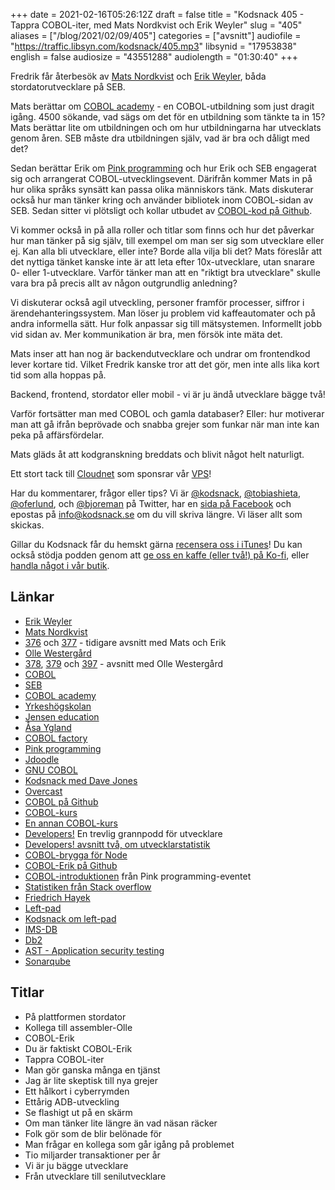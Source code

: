 +++
date = 2021-02-16T05:26:12Z
draft = false
title = "Kodsnack 405 - Tappra COBOL-iter, med Mats Nordkvist och Erik Weyler"
slug = "405"
aliases = ["/blog/2021/02/09/405"]
categories = ["avsnitt"]
audiofile = "https://traffic.libsyn.com/kodsnack/405.mp3"
libsynid = "17953838"
english = false
audiosize = "43551288"
audiolength = "01:30:40"
+++

Fredrik får återbesök av [Mats Nordkvist](http://cobol.se/About_cobol.se.html) och [Erik Weyler](https://www.linkedin.com/in/erik-weyler-42859048), båda stordatorutvecklare på SEB.

Mats berättar om [COBOL academy](https://www.cobolfactory.se/cobol-utbildning-cobolskola-kurs/) - en COBOL-utbildning som just dragit igång. 4500 sökande, vad sägs om det för en utbildning som tänkte ta in 15? Mats berättar lite om utbildningen och om hur utbildningarna har utvecklats genom åren. SEB måste dra utbildningen själv, vad är bra och dåligt med det?

Sedan berättar Erik om [Pink programming](https://www.pinkprogramming.se/) och hur Erik och SEB engagerat sig och arrangerat COBOL-utvecklingsevent. Därifrån kommer Mats in på hur olika språks synsätt kan passa olika människors tänk. Mats diskuterar också hur man tänker kring och använder bibliotek inom COBOL-sidan av SEB. Sedan sitter vi plötsligt och kollar utbudet av [COBOL-kod på Github](https://github.com/search?l=COBOL&q=COBOL&type=Repositories).

Vi kommer också in på alla roller och titlar som finns och hur det påverkar hur man tänker på sig själv, till exempel om man ser sig som utvecklare eller ej. Kan alla bli utvecklare, eller inte? Borde alla vilja bli det? Mats föreslår att det nyttiga tänket kanske inte är att leta efter 10x-utvecklare, utan snarare 0- eller 1-utvecklare. Varför tänker man att en "riktigt bra utvecklare" skulle vara bra på precis allt av någon outgrundlig anledning?

Vi diskuterar också agil utveckling, personer framför processer, siffror i ärendehanteringssystem. Man löser ju problem vid kaffeautomater och på andra informella sätt. Hur folk anpassar sig till mätsystemen. Informellt jobb vid sidan av. Mer kommunikation är bra, men försök inte mäta det.

Mats inser att han nog är backendutvecklare och undrar om frontendkod lever kortare tid. Vilket Fredrik kanske tror att det gör, men inte alls lika kort tid som alla hoppas på.

Backend, frontend, stordator eller mobil - vi är ju ändå utvecklare bägge två!

Varför fortsätter man med COBOL och gamla databaser? Eller: hur motiverar man att gå ifrån beprövade och snabba grejer som funkar när man inte kan peka på affärsfördelar.

Mats gläds åt att kodgranskning breddats och blivit något helt naturligt.

Ett stort tack till [Cloudnet](http://www.cloudnet.se) som sponsrar vår [VPS](http://en.wikipedia.org/wiki/Virtual_private_server)!

Har du kommentarer, frågor eller tips? Vi är [@kodsnack](https://www.twitter.com/kodsnack), [@tobiashieta](https://www.twitter.com/tobiashieta), [@oferlund](https://www.twitter.com/oferlund), och [@bjoreman](https://www.twitter.com/bjoreman) på Twitter, har en [sida på Facebook](https://www.facebook.com/kodsnack) och epostas på [info@kodsnack.se](mailto:info@kodsnack.se) om du vill skriva längre. Vi läser allt som skickas.

Gillar du Kodsnack får du hemskt gärna [recensera oss i iTunes](http://itunes.apple.com/se/podcast/kodsnack/id561631498?l=en)! Du kan också stödja podden genom att <a href="https://ko-fi.com/kodsnack" rel="payment">ge oss en kaffe (eller två!) på Ko-fi</a>, eller [handla något i vår butik](https://shop.spreadshirt.se/kodsnack/).

## Länkar ##
* [Erik Weyler](https://www.linkedin.com/in/erik-weyler-42859048)
* [Mats Nordkvist](http://cobol.se/About_cobol.se.html)
* [376](https://kodsnack.se/376/) och [377](https://kodsnack.se/377/) - tidigare avsnitt med Mats och Erik
* [Olle Westergård](https://www.linkedin.com/in/olle-westerg%C3%A5rd-256a59/)
* [378](https://kodsnack.se/378/), [379](https://kodsnack.se/379/) och [397](https://kodsnack.se/397/) - avsnitt med Olle Westergård
* [COBOL](https://en.wikipedia.org/wiki/COBOL)
* [SEB](https://sv.wikipedia.org/wiki/Skandinaviska_Enskilda_Banken)
* [COBOL academy](https://www.cobolfactory.se/cobol-utbildning-cobolskola-kurs/)
* [Yrkeshögskolan](https://www.yrkeshogskolan.se/)
* [Jensen education](https://www.jenseneducation.se/)
* [Åsa Ygland](https://www.linkedin.com/in/%C3%A5sa-ygland-42566b1/)
* [COBOL factory](https://www.cobolfactory.se/)
* [Pink programming](https://www.pinkprogramming.se/)
* [Jdoodle](https://www.jdoodle.com/)
* [GNU COBOL](https://en.wikipedia.org/wiki/GnuCOBOL)
* [Kodsnack med Dave Jones](https://kodsnack.se/396/)
* [Overcast](https://overcast.fm/)
* [COBOL på Github](https://github.com/search?l=COBOL&q=COBOL&type=Repositories)
* [COBOL-kurs](https://github.com/openmainframeproject/cobol-programming-course)
* [En annan COBOL-kurs](https://github.com/Apress/beg-cobol-for-programmers)
* [Developers!](https://www.developerspodcast.com/) En trevlig grannpodd för utvecklare
* [Developers! avsnitt två, om utvecklarstatistik](https://poddtoppen.se/podcast/1539761328/developers-mer-an-bara-kod/2-fruktade-programmeringssprak)
* [COBOL-brygga för Node](https://github.com/IonicaBizau/node-cobol)
* [COBOL-Erik på Github](https://github.com/COBOL-Erik)
* [COBOL-introduktionen](https://github.com/COBOL-Erik/COBOL-Beginners-Course) från Pink programming-eventet
* [Statistiken från Stack overflow](https://insights.stackoverflow.com/survey/2020)
* [Friedrich Hayek](https://en.wikipedia.org/wiki/Friedrich_Hayek)
* [Left-pad](https://www.npmjs.com/package/left-pad)
* [Kodsnack om left-pad](https://kodsnack.se/150/)
* [IMS-DB](https://en.wikipedia.org/wiki/IBM_Information_Management_System#Database)
* [Db2](https://en.wikipedia.org/wiki/IBM_Db2_Family)
* [AST - Application security testing](https://en.wikipedia.org/wiki/Application_security)
* [Sonarqube](https://www.sonarqube.org/)

## Titlar ##
* På plattformen stordator
* Kollega till assembler-Olle
* COBOL-Erik
* Du är faktiskt COBOL-Erik
* Tappra COBOL-iter
* Man gör ganska många en tjänst
* Jag är lite skeptisk till nya grejer
* Ett hålkort i cyberrymden
* Ettårig ADB-utveckling
* Se flashigt ut på en skärm
* Om man tänker lite längre än vad näsan räcker
* Folk gör som de blir belönade för
* Man frågar en kollega som går igång på problemet
* Tio miljarder transaktioner per år
* Vi är ju bägge utvecklare
* Från utvecklare till senilutvecklare
